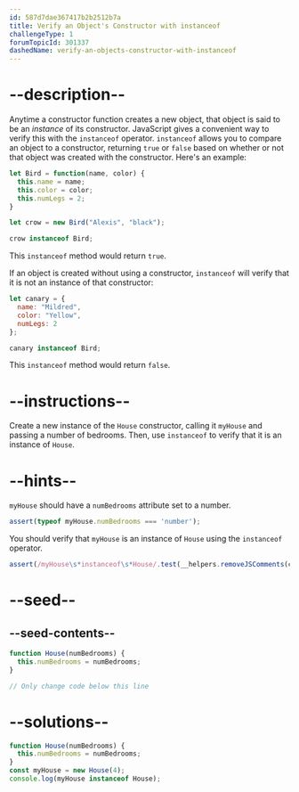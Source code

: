 ```yaml
---
id: 587d7dae367417b2b2512b7a
title: Verify an Object's Constructor with instanceof
challengeType: 1
forumTopicId: 301337
dashedName: verify-an-objects-constructor-with-instanceof
---
```


# --description--

Anytime a constructor function creates a new object, that object is said to be an <dfn>instance</dfn> of its constructor. JavaScript gives a convenient way to verify this with the `instanceof` operator. `instanceof` allows you to compare an object to a constructor, returning `true` or `false` based on whether or not that object was created with the constructor. Here's an example:

```js
let Bird = function(name, color) {
  this.name = name;
  this.color = color;
  this.numLegs = 2;
}

let crow = new Bird("Alexis", "black");

crow instanceof Bird;
```

This `instanceof` method would return `true`.

If an object is created without using a constructor, `instanceof` will verify that it is not an instance of that constructor:

```js
let canary = {
  name: "Mildred",
  color: "Yellow",
  numLegs: 2
};

canary instanceof Bird;
```

This `instanceof` method would return `false`.

# --instructions--

Create a new instance of the `House` constructor, calling it `myHouse` and passing a number of bedrooms. Then, use `instanceof` to verify that it is an instance of `House`.

# --hints--

`myHouse` should have a `numBedrooms` attribute set to a number.

```js
assert(typeof myHouse.numBedrooms === 'number');
```

You should verify that `myHouse` is an instance of `House` using the `instanceof` operator.

```js
assert(/myHouse\s*instanceof\s*House/.test(__helpers.removeJSComments(code)));
```

# --seed--

## --seed-contents--

```js
function House(numBedrooms) {
  this.numBedrooms = numBedrooms;
}

// Only change code below this line
```

# --solutions--

```js
function House(numBedrooms) {
  this.numBedrooms = numBedrooms;
}
const myHouse = new House(4);
console.log(myHouse instanceof House);
```
